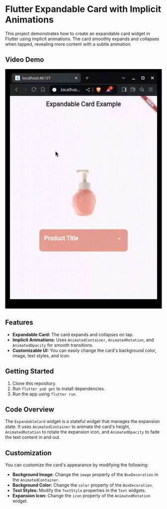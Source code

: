 # Flutter Expandable Card with Implicit Animations

This project demonstrates how to create an expandable card widget in Flutter using implicit animations. The card smoothly expands and collapses when tapped, revealing more content with a subtle animation.

## Video Demo

![Flutter Expandable Card with Implicit Animations](screenshots/Screencast_20240908_122847.gif)

## Features

* **Expandable Card:** The card expands and collapses on tap.
* **Implicit Animations:** Uses `AnimatedContainer`, `AnimatedRotation`, and `AnimatedOpacity` for smooth transitions.
* **Customizable UI:** You can easily change the card's background color, image, text styles, and icon.

## Getting Started

1. Clone this repository.
2. Run `flutter pub get` to install dependencies.
3. Run the app using `flutter run`.

## Code Overview

The `ExpandableCard` widget is a stateful widget that manages the expansion state. It uses `AnimatedContainer` to animate the card's height, `AnimatedRotation` to rotate the expansion icon, and `AnimatedOpacity` to fade the text content in and out.

## Customization

You can customize the card's appearance by modifying the following:

* **Background Image:** Change the `image` property of the `BoxDecoration` in the `AnimatedContainer`.
* **Background Color:** Change the `color` property of the `BoxDecoration`.
* **Text Styles:** Modify the `TextStyle` properties in the `Text` widgets.
* **Expansion Icon:** Change the `icon` property of the `AnimatedRotation` widget.
